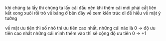 khi chúng ta lấy thì chúng ta lấy cái đầu nên khi thêm cái mới phải cắt liên kết xong xuôi rồi trỏ về bảng ở bên đây
 về xem kiến trúc dl để hiểu về mặt ý tưởng

 về mặt ưu tiên thì số nhỏ thì ưu tiên cao nhất, những cái nào là 0 -> độ ưu tiên cao nhất
 những cái mình thêm vào thì sẽ cộng độ ưu tiên 0 -> +1


